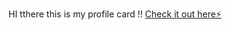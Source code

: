 
HI tthere this is my profile card !!
[Check it out here⚡️](https://web-platform-y9cjkb.stackblitz.io)